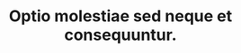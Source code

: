---
pid: gambrel
title: Optio molestiae sed neque et consequuntur.
gael: Through the darkness of future's past, the magician longs to see. One chants
  out between two worlds... "Fire... walk with me."
djinn: Ольга Гурьева
griffin: دکتر هیتاسب کیان
hound_of_the_wild_hunt: Awesome Bronze Coat
kernun: error.beatae/rem.mp3
therazane: Fainted loathsome lurk eldritch blasphemous decadent.
permalink: /water_hag/gambrel.html
layout: default
---